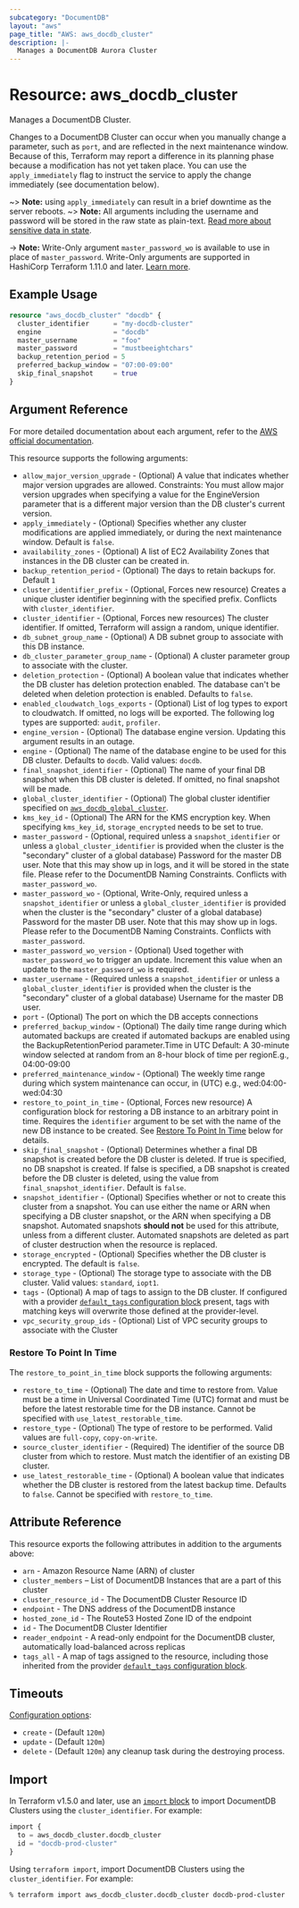 ```yaml
---
subcategory: "DocumentDB"
layout: "aws"
page_title: "AWS: aws_docdb_cluster"
description: |-
  Manages a DocumentDB Aurora Cluster
---
```


# Resource: aws_docdb_cluster

Manages a DocumentDB Cluster.

Changes to a DocumentDB Cluster can occur when you manually change a
parameter, such as `port`, and are reflected in the next maintenance
window. Because of this, Terraform may report a difference in its planning
phase because a modification has not yet taken place. You can use the
`apply_immediately` flag to instruct the service to apply the change immediately
(see documentation below).

~> **Note:** using `apply_immediately` can result in a brief downtime as the server reboots.
~> **Note:** All arguments including the username and password will be stored in the raw state as plain-text.
[Read more about sensitive data in state](https://www.terraform.io/docs/state/sensitive-data.html).

-> **Note:** Write-Only argument `master_password_wo` is available to use in place of `master_password`. Write-Only arguments are supported in HashiCorp Terraform 1.11.0 and later. [Learn more](https://developer.hashicorp.com/terraform/language/v1.11.x/resources/ephemeral#write-only-arguments).

## Example Usage

```terraform
resource "aws_docdb_cluster" "docdb" {
  cluster_identifier      = "my-docdb-cluster"
  engine                  = "docdb"
  master_username         = "foo"
  master_password         = "mustbeeightchars"
  backup_retention_period = 5
  preferred_backup_window = "07:00-09:00"
  skip_final_snapshot     = true
}
```

## Argument Reference

For more detailed documentation about each argument, refer to
the [AWS official documentation](https://docs.aws.amazon.com/cli/latest/reference/docdb/create-db-cluster.html).

This resource supports the following arguments:

* `allow_major_version_upgrade` - (Optional) A value that indicates whether major version upgrades are allowed. Constraints: You must allow major version upgrades when specifying a value for the EngineVersion parameter that is a different major version than the DB cluster's current version.
* `apply_immediately` - (Optional) Specifies whether any cluster modifications
     are applied immediately, or during the next maintenance window. Default is
     `false`.
* `availability_zones` - (Optional) A list of EC2 Availability Zones that
  instances in the DB cluster can be created in.
* `backup_retention_period` - (Optional) The days to retain backups for. Default `1`
* `cluster_identifier_prefix` - (Optional, Forces new resource) Creates a unique cluster identifier beginning with the specified prefix. Conflicts with `cluster_identifier`.
* `cluster_identifier` - (Optional, Forces new resources) The cluster identifier. If omitted, Terraform will assign a random, unique identifier.
* `db_subnet_group_name` - (Optional) A DB subnet group to associate with this DB instance.
* `db_cluster_parameter_group_name` - (Optional) A cluster parameter group to associate with the cluster.
* `deletion_protection` - (Optional) A boolean value that indicates whether the DB cluster has deletion protection enabled. The database can't be deleted when deletion protection is enabled. Defaults to `false`.
* `enabled_cloudwatch_logs_exports` - (Optional) List of log types to export to cloudwatch. If omitted, no logs will be exported.
   The following log types are supported: `audit`, `profiler`.
* `engine_version` - (Optional) The database engine version. Updating this argument results in an outage.
* `engine` - (Optional) The name of the database engine to be used for this DB cluster. Defaults to `docdb`. Valid values: `docdb`.
* `final_snapshot_identifier` - (Optional) The name of your final DB snapshot
    when this DB cluster is deleted. If omitted, no final snapshot will be
    made.
* `global_cluster_identifier` - (Optional) The global cluster identifier specified on [`aws_docdb_global_cluster`](/docs/providers/aws/r/docdb_global_cluster.html).
* `kms_key_id` - (Optional) The ARN for the KMS encryption key. When specifying `kms_key_id`, `storage_encrypted` needs to be set to true.
* `master_password` - (Optional, required unless a `snapshot_identifier` or unless a `global_cluster_identifier` is provided when the cluster is the "secondary" cluster of a global database) Password for the master DB user. Note that this may
    show up in logs, and it will be stored in the state file. Please refer to the DocumentDB Naming Constraints. Conflicts with `master_password_wo`.
* `master_password_wo` - (Optional, Write-Only, required unless a `snapshot_identifier` or unless a `global_cluster_identifier` is provided when the cluster is the "secondary" cluster of a global database) Password for the master DB user. Note that this may
  show up in logs. Please refer to the DocumentDB Naming Constraints. Conflicts with `master_password`.
* `master_password_wo_version` - (Optional) Used together with `master_password_wo` to trigger an update. Increment this value when an update to the `master_password_wo` is required.
* `master_username` - (Required unless a `snapshot_identifier` or unless a `global_cluster_identifier` is provided when the cluster is the "secondary" cluster of a global database) Username for the master DB user.
* `port` - (Optional) The port on which the DB accepts connections
* `preferred_backup_window` - (Optional) The daily time range during which automated backups are created if automated backups are enabled using the BackupRetentionPeriod parameter.Time in UTC
Default: A 30-minute window selected at random from an 8-hour block of time per regionE.g., 04:00-09:00
* `preferred_maintenance_window` - (Optional) The weekly time range during which system maintenance can occur, in (UTC) e.g., wed:04:00-wed:04:30
* `restore_to_point_in_time` - (Optional, Forces new resource) A configuration block for restoring a DB instance to an arbitrary point in time. Requires the `identifier` argument to be set with the name of the new DB instance to be created. See [Restore To Point In Time](#restore-to-point-in-time) below for details.
* `skip_final_snapshot` - (Optional) Determines whether a final DB snapshot is created before the DB cluster is deleted. If true is specified, no DB snapshot is created. If false is specified, a DB snapshot is created before the DB cluster is deleted, using the value from `final_snapshot_identifier`. Default is `false`.
* `snapshot_identifier` - (Optional) Specifies whether or not to create this cluster from a snapshot. You can use either the name or ARN when specifying a DB cluster snapshot, or the ARN when specifying a DB snapshot. Automated snapshots **should not** be used for this attribute, unless from a different cluster. Automated snapshots are deleted as part of cluster destruction when the resource is replaced.
* `storage_encrypted` - (Optional) Specifies whether the DB cluster is encrypted. The default is `false`.
* `storage_type` - (Optional) The storage type to associate with the DB cluster. Valid values: `standard`, `iopt1`.
* `tags` - (Optional) A map of tags to assign to the DB cluster. If configured with a provider [`default_tags` configuration block](https://registry.terraform.io/providers/hashicorp/aws/latest/docs#default_tags-configuration-block) present, tags with matching keys will overwrite those defined at the provider-level.
* `vpc_security_group_ids` - (Optional) List of VPC security groups to associate
  with the Cluster

### Restore To Point In Time

The `restore_to_point_in_time` block supports the following arguments:

* `restore_to_time` - (Optional) The date and time to restore from. Value must be a time in Universal Coordinated Time (UTC) format and must be before the latest restorable time for the DB instance. Cannot be specified with `use_latest_restorable_time`.
* `restore_type` - (Optional) The type of restore to be performed. Valid values are `full-copy`, `copy-on-write`.
* `source_cluster_identifier` - (Required) The identifier of the source DB cluster from which to restore. Must match the identifier of an existing DB cluster.
* `use_latest_restorable_time` - (Optional) A boolean value that indicates whether the DB cluster is restored from the latest backup time. Defaults to `false`. Cannot be specified with `restore_to_time`.

## Attribute Reference

This resource exports the following attributes in addition to the arguments above:

* `arn` - Amazon Resource Name (ARN) of cluster
* `cluster_members` – List of DocumentDB Instances that are a part of this cluster
* `cluster_resource_id` - The DocumentDB Cluster Resource ID
* `endpoint` - The DNS address of the DocumentDB instance
* `hosted_zone_id` - The Route53 Hosted Zone ID of the endpoint
* `id` - The DocumentDB Cluster Identifier
* `reader_endpoint` - A read-only endpoint for the DocumentDB cluster, automatically load-balanced across replicas
* `tags_all` - A map of tags assigned to the resource, including those inherited from the provider [`default_tags` configuration block](https://registry.terraform.io/providers/hashicorp/aws/latest/docs#default_tags-configuration-block).

## Timeouts

[Configuration options](https://developer.hashicorp.com/terraform/language/resources/syntax#operation-timeouts):

- `create` - (Default `120m`)
- `update` - (Default `120m`)
- `delete` - (Default `120m`)
any cleanup task during the destroying process.

## Import

In Terraform v1.5.0 and later, use an [`import` block](https://developer.hashicorp.com/terraform/language/import) to import DocumentDB Clusters using the `cluster_identifier`. For example:

```terraform
import {
  to = aws_docdb_cluster.docdb_cluster
  id = "docdb-prod-cluster"
}
```

Using `terraform import`, import DocumentDB Clusters using the `cluster_identifier`. For example:

```console
% terraform import aws_docdb_cluster.docdb_cluster docdb-prod-cluster
```
